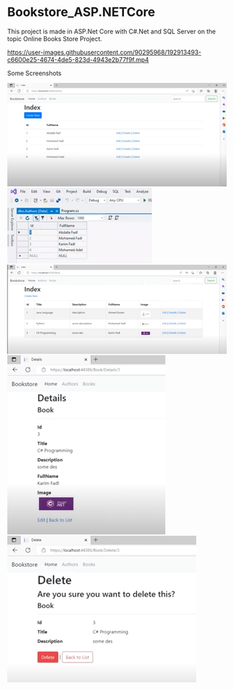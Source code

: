 # Bookstore_ASP.NETCore

This project is made in ASP.Net Core with C#.Net and SQL Server on the topic Online Books Store Project. 



https://user-images.githubusercontent.com/90295968/192913493-c6600e25-4674-4de5-823d-4943e2b77f9f.mp4




Some Screenshots

![](Images/authors%20list.jpg)
![](Images/database.jpg)
![](Images/books%20list.jpg)
![](Images/book%20details.jpg)
![](Images/book%20delete.jpg)






